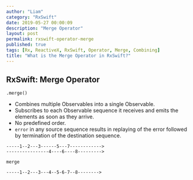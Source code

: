 ```yaml
---
author: "Liam"
category: "RxSwift"
date: 2019-05-27 00:00:09
description: "Merge Operator"
layout: post
permalink: rxswift-operator-merge
published: true
tags: [Rx, ReactiveX, RxSwift, Operator, Merge, Combining]
title: "What is the Merge Operator in RxSwift?"
---
```


## RxSwift: Merge Operator

`.merge()`

- Combines multiple Observables into a single Observable.
- Subscribes to each Observable sequence it receives and emits the elements as soon as they arrive.
- No predefined order.
- `error` in any source sequence results in replaying of the error followed by termination of the destination sequence.

```
-----1--2---3------5---7------------>
----------------4----6----8--------->

merge

-----1--2---3---4--5-6-7--8-------->

```
